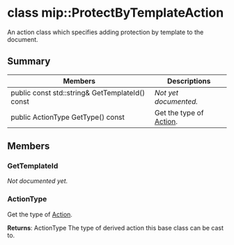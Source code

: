 # class mip::ProtectByTemplateAction 
An action class which specifies adding protection by template to the document.
  
## Summary
 Members                        | Descriptions                                
--------------------------------|---------------------------------------------
 public const std::string& GetTemplateId() const  | _Not yet documented._
 public ActionType GetType() const  |  Get the type of [Action](class_mip_action.md).
  
## Members
  
### GetTemplateId
_Not documented yet._

  
### ActionType
Get the type of [Action](class_mip_action.md).

  
**Returns**: ActionType The type of derived action this base class can be cast to.